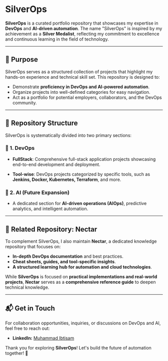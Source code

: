 # SilverOps

**SilverOps** is a curated portfolio repository that showcases my expertise in **DevOps** and **AI-driven automation**. The name "SilverOps" is inspired by my achievement as a **Silver Medalist**, reflecting my commitment to excellence and continuous learning in the field of technology.

---
## 🎯 Purpose
SilverOps serves as a structured collection of projects that highlight my hands-on experience and technical skill set. This repository is designed to:
- Demonstrate **proficiency in DevOps and AI-powered automation**.
- Organize projects into well-defined categories for easy navigation.
- Act as a portfolio for potential employers, collaborators, and the DevOps community.

---
## 📂 Repository Structure
SilverOps is systematically divided into two primary sections:

### 🚀 1. DevOps
   - **FullStack**: Comprehensive full-stack application projects showcasing end-to-end development and deployment.

   - **Tool-wise**: DevOps projects categorized by specific tools, such as **Jenkins, Docker, Kubernetes, Terraform**, and more.

### 🤖 2. AI (Future Expansion)
   - A dedicated section for **AI-driven operations (AIOps)**, predictive analytics, and intelligent automation.

---
## 🔗 Related Repository: Nectar
To complement SilverOps, I also maintain **Nectar**, a dedicated knowledge repository that focuses on:

- **In-depth DevOps documentation** and best practices.
- **Cheat sheets, guides, and tool-specific insights**.
- **A structured learning hub for automation and cloud technologies**.

While **SilverOps** is focused on **practical implementations and real-world projects**, **Nectar** serves as a **comprehensive reference guide** to deepen technical knowledge.

---
## 📬 Get in Touch
For collaboration opportunities, inquiries, or discussions on DevOps and AI, feel free to reach out:

- **LinkedIn:** [Muhammad Ibtisam](https://www.linkedin.com/in/ibtisamops)

Thank you for exploring **SilverOps**! Let's build the future of automation together! 🚀
